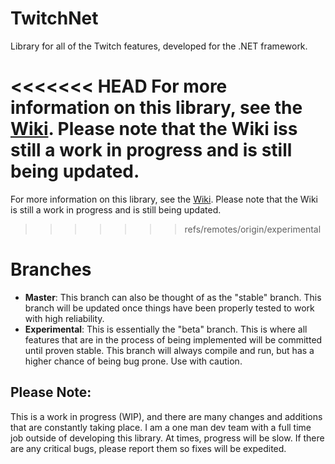 # TwitchNet
Library for all of the Twitch features, developed for the .NET framework.

<<<<<<< HEAD
For more information on this library, see the [Wiki](https://github.com/RokuHodo/TwitchNet/wiki). Please note that the Wiki iss still a work in progress and is still being updated.
=======
For more information on this library, see the [Wiki](https://github.com/RokuHodo/TwitchNet/wiki). Please note that the Wiki is still a work in progress and is still being updated.
>>>>>>> refs/remotes/origin/experimental

# Branches
- **Master**: This branch can also be thought of as the "stable" branch. This branch will be updated once things have been properly tested to work with high reliability.
- **Experimental**: This is essentially the "beta" branch. This is where all features that are in the process of being implemented will be committed until proven stable. This branch will always compile and run, but has a higher chance of being bug prone. Use with caution.

## Please Note:
This is a work in progress (WIP), and there are many changes and additions that are constantly taking place. I am a one man dev team with a full time job outside of developing this library. At times, progress will be slow. If there are any critical bugs, please report them so fixes will be expedited.
